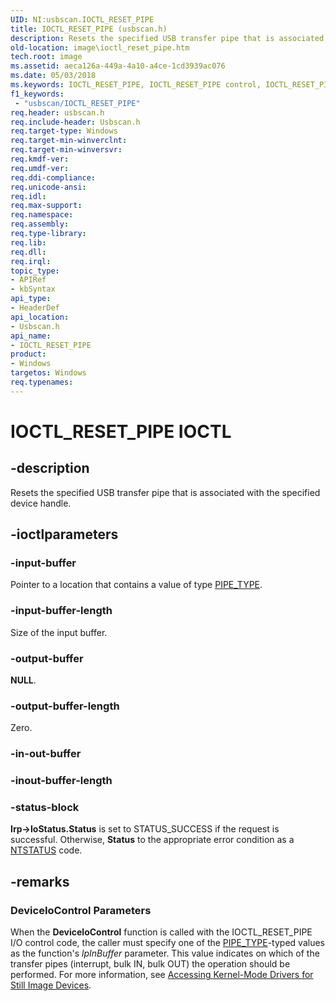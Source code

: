 ```yaml
---
UID: NI:usbscan.IOCTL_RESET_PIPE
title: IOCTL_RESET_PIPE (usbscan.h)
description: Resets the specified USB transfer pipe that is associated with the specified device handle.
old-location: image\ioctl_reset_pipe.htm
tech.root: image
ms.assetid: aeca126a-449a-4a10-a4ce-1cd3939ac076
ms.date: 05/03/2018
ms.keywords: IOCTL_RESET_PIPE, IOCTL_RESET_PIPE control, IOCTL_RESET_PIPE control code [Imaging Devices], image.ioctl_reset_pipe, stifnc_907d0aea-158a-4219-9235-85a16d6da30f.xml, usbscan/IOCTL_RESET_PIPE
f1_keywords:
 - "usbscan/IOCTL_RESET_PIPE"
req.header: usbscan.h
req.include-header: Usbscan.h
req.target-type: Windows
req.target-min-winverclnt: 
req.target-min-winversvr: 
req.kmdf-ver: 
req.umdf-ver: 
req.ddi-compliance: 
req.unicode-ansi: 
req.idl: 
req.max-support: 
req.namespace: 
req.assembly: 
req.type-library: 
req.lib: 
req.dll: 
req.irql: 
topic_type:
- APIRef
- kbSyntax
api_type:
- HeaderDef
api_location:
- Usbscan.h
api_name:
- IOCTL_RESET_PIPE
product:
- Windows
targetos: Windows
req.typenames: 
---
```


# IOCTL_RESET_PIPE IOCTL


## -description



Resets the specified USB transfer pipe that is associated with the specified device handle.




## -ioctlparameters




### -input-buffer

Pointer to a location that contains a value of type <a href="https://docs.microsoft.com/windows-hardware/drivers/ddi/usbscan/ne-usbscan-pipe_type">PIPE_TYPE</a>.


### -input-buffer-length

Size of the input buffer.


### -output-buffer

<b>NULL</b>.


### -output-buffer-length

Zero.


### -in-out-buffer








### -inout-buffer-length








### -status-block

<b>Irp->IoStatus.Status</b> is set to STATUS_SUCCESS if the request is successful. Otherwise, <b>Status</b> to the appropriate error condition as a <a href="https://docs.microsoft.com/windows-hardware/drivers/kernel/ntstatus-values">NTSTATUS</a> code. 


## -remarks



<h3><a id="ddk_ioctl_reset_pipe_si"></a><a id="DDK_IOCTL_RESET_PIPE_SI"></a>DeviceIoControl Parameters</h3>


When the <b>DeviceloControl</b> function is called with the IOCTL_RESET_PIPE I/O control code, the caller must specify one of the <a href="https://docs.microsoft.com/windows-hardware/drivers/ddi/usbscan/ne-usbscan-pipe_type">PIPE_TYPE</a>-typed values as the function's <i>lpInBuffer</i> parameter. This value indicates on which of the transfer pipes (interrupt, bulk IN, bulk OUT) the operation should be performed. For more information, see <a href="https://docs.microsoft.com/windows-hardware/drivers/image/accessing-kernel-mode-drivers-for-still-image-devices">Accessing Kernel-Mode Drivers for Still Image Devices</a>.



